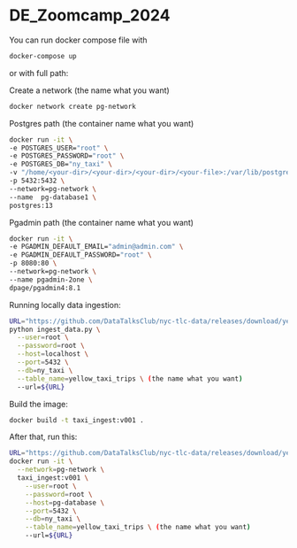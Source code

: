 # DE_Zoomcamp_2024

You can run docker compose file with 
```bash
docker-compose up
```

or with full path:

Create a network (the name what you want) 
```bash
docker network create pg-network
```

Postgres path (the container name what you want)
  ```bash
docker run -it \
  -e POSTGRES_USER="root" \
  -e POSTGRES_PASSWORD="root" \
  -e POSTGRES_DB="ny_taxi" \
  -v "/home/<your-dir>/<your-dir>/<your-dir>/<your-file>:/var/lib/postgresql/data:rw" \
  -p 5432:5432 \
  --network=pg-network \
  --name  pg-database1 \
  postgres:13
```

  Pgadmin path (the container name what you want)
  ```bash
  docker run -it \
  -e PGADMIN_DEFAULT_EMAIL="admin@admin.com" \
  -e PGADMIN_DEFAULT_PASSWORD="root" \
  -p 8080:80 \
  --network=pg-network \
  --name pgadmin-2one \
  dpage/pgadmin4:8.1
```

    
Running locally data ingestion:
```bash
URL="https://github.com/DataTalksClub/nyc-tlc-data/releases/download/yellow/yellow_tripdata_2021-01.csv.gz"
python ingest_data.py \
  --user=root \
  --password=root \
  --host=localhost \
  --port=5432 \
  --db=ny_taxi \
  --table_name=yellow_taxi_trips \ (the name what you want)
  --url=${URL}
```

Build the image:
```bash
docker build -t taxi_ingest:v001 .
```
After that, run this: 
```bash
URL="https://github.com/DataTalksClub/nyc-tlc-data/releases/download/yellow/yellow_tripdata_2021-01.csv.gz"
docker run -it \
  --network=pg-network \
  taxi_ingest:v001 \
    --user=root \
    --password=root \
    --host=pg-database \
    --port=5432 \
    --db=ny_taxi \
    --table_name=yellow_taxi_trips \ (the name what you want)
    --url=${URL}
```
    
